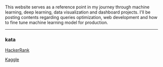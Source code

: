 This website serves as a reference point in my journey through machine learning, deep learning, data visualization and dashboard projects. I'll be posting contents regarding queries optimization, web development and how to fine tune machine learning model for production. 

--- 
### kata
[HackerRank](https://www.hackerrank.com/byvuong)

[Kaggle](https://www.kaggle.com/byvuong)


